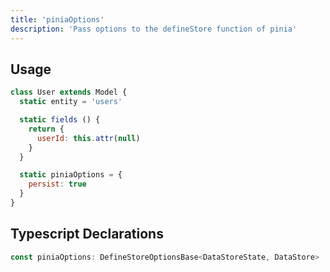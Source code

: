 ```yaml
---
title: 'piniaOptions'
description: 'Pass options to the defineStore function of pinia'
---
```


## Usage

````js
class User extends Model {
  static entity = 'users'

  static fields () {
    return {
      userId: this.attr(null)
    }
  }

  static piniaOptions = {
    persist: true
  }
}
````

## Typescript Declarations
````ts
const piniaOptions: DefineStoreOptionsBase<DataStoreState, DataStore>  = {}
````
